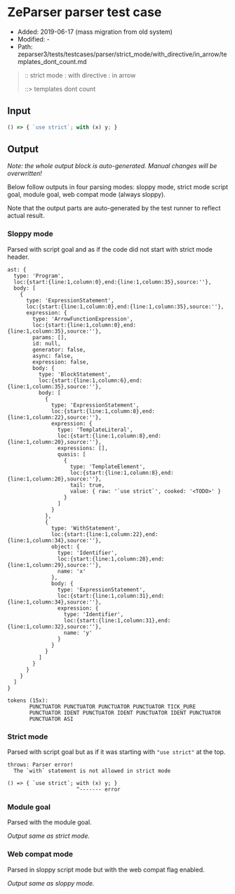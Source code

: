 # ZeParser parser test case

- Added: 2019-06-17 (mass migration from old system)
- Modified: -
- Path: zeparser3/tests/testcases/parser/strict_mode/with_directive/in_arrow/templates_dont_count.md

> :: strict mode : with directive : in arrow
>
> ::> templates dont count

## Input

`````js
() => { `use strict`; with (x) y; }
`````

## Output

_Note: the whole output block is auto-generated. Manual changes will be overwritten!_

Below follow outputs in four parsing modes: sloppy mode, strict mode script goal, module goal, web compat mode (always sloppy).

Note that the output parts are auto-generated by the test runner to reflect actual result.

### Sloppy mode

Parsed with script goal and as if the code did not start with strict mode header.

`````
ast: {
  type: 'Program',
  loc:{start:{line:1,column:0},end:{line:1,column:35},source:''},
  body: [
    {
      type: 'ExpressionStatement',
      loc:{start:{line:1,column:0},end:{line:1,column:35},source:''},
      expression: {
        type: 'ArrowFunctionExpression',
        loc:{start:{line:1,column:0},end:{line:1,column:35},source:''},
        params: [],
        id: null,
        generator: false,
        async: false,
        expression: false,
        body: {
          type: 'BlockStatement',
          loc:{start:{line:1,column:6},end:{line:1,column:35},source:''},
          body: [
            {
              type: 'ExpressionStatement',
              loc:{start:{line:1,column:8},end:{line:1,column:22},source:''},
              expression: {
                type: 'TemplateLiteral',
                loc:{start:{line:1,column:8},end:{line:1,column:20},source:''},
                expressions: [],
                quasis: [
                  {
                    type: 'TemplateElement',
                    loc:{start:{line:1,column:8},end:{line:1,column:20},source:''},
                    tail: true,
                    value: { raw: '`use strict`', cooked: '<TODO>' }
                  }
                ]
              }
            },
            {
              type: 'WithStatement',
              loc:{start:{line:1,column:22},end:{line:1,column:34},source:''},
              object: {
                type: 'Identifier',
                loc:{start:{line:1,column:28},end:{line:1,column:29},source:''},
                name: 'x'
              },
              body: {
                type: 'ExpressionStatement',
                loc:{start:{line:1,column:31},end:{line:1,column:34},source:''},
                expression: {
                  type: 'Identifier',
                  loc:{start:{line:1,column:31},end:{line:1,column:32},source:''},
                  name: 'y'
                }
              }
            }
          ]
        }
      }
    }
  ]
}

tokens (15x):
       PUNCTUATOR PUNCTUATOR PUNCTUATOR PUNCTUATOR TICK_PURE
       PUNCTUATOR IDENT PUNCTUATOR IDENT PUNCTUATOR IDENT PUNCTUATOR
       PUNCTUATOR ASI
`````

### Strict mode

Parsed with script goal but as if it was starting with `"use strict"` at the top.

`````
throws: Parser error!
  The `with` statement is not allowed in strict mode

() => { `use strict`; with (x) y; }
                      ^------- error
`````


### Module goal

Parsed with the module goal.

_Output same as strict mode._

### Web compat mode

Parsed in sloppy script mode but with the web compat flag enabled.

_Output same as sloppy mode._
